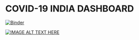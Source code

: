 # COVID-19 INDIA DASHBOARD 
[![Binder](https://mybinder.org/badge_logo.svg)](https://mybinder.org/v2/gh/hisenberg-lab/covid/HEAD?urlpath=%2Fvoila%2Frender%2Fcovid_dashboard.ipynb)

[![IMAGE ALT TEXT HERE](https://img.youtube.com/vi/EBPpaYf0Nqk/0.jpg)](https://www.youtube.com/watch?v=EBPpaYf0Nqk)
